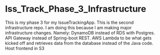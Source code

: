 # Iss_Track_Phase_3_Infrastructure
This is my phase 3 for my IssueTrackingApp. This is the second infrastructure repo. I am doing this because I am making major infrastructure changes. Namely:
DynamoDB instead of RDS with Postgres.
API Gateway instead of Spring-boot REST.
AWS Lambda to be what gets kicked off and retrieves data from the database instead of the Java code.
Host frontend in S3

